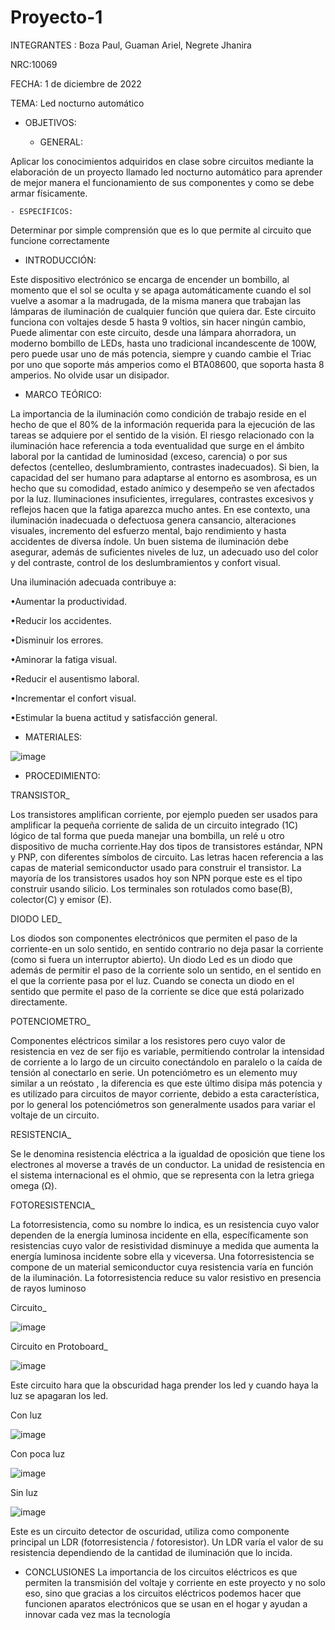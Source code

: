 # Proyecto-1
 INTEGRANTES : Boza Paul, Guaman Ariel, Negrete Jhanira

 NRC:10069

 FECHA: 1 de diciembre de 2022
 
 TEMA: Led nocturno automático
 
 - OBJETIVOS:

   -  GENERAL: 

Aplicar los conocimientos adquiridos en clase sobre circuitos mediante la elaboración de un proyecto llamado  led nocturno automático para aprender de mejor manera el funcionamiento de sus componentes y como se debe armar físicamente. 

    - ESPECÍFICOS: 

Determinar por simple comprensión que es lo que permite al circuito que funcione correctamente

- INTRODUCCIÓN:

Este dispositivo electrónico se encarga de encender un bombillo, al momento que el sol se oculta y se apaga automáticamente cuando el sol vuelve a asomar a la madrugada, de la misma manera que trabajan las lámparas de iluminación de cualquier función que quiera dar. Este circuito funciona con voltajes desde 5 hasta 9 voltios, sin hacer ningún cambio, Puede alimentar con este circuito, desde una lámpara ahorradora, un moderno bombillo de LEDs, hasta uno tradicional incandescente de 100W, pero puede usar uno de más potencia, siempre y cuando cambie el Triac por uno que soporte más amperios como el BTA08600, que soporta hasta 8 amperios. No olvide usar un disipador.

- MARCO TEÓRICO:

La importancia de la iluminación como condición de trabajo reside en el hecho de que el 80% de la información requerida para la ejecución de las tareas se adquiere por el sentido de la visión.
El  riesgo  relacionado  con  la iluminación  hace  referencia  a  toda  eventualidad  que surge en el ámbito laboral por la cantidad de luminosidad (exceso, carencia) o por sus  defectos  (centelleo,  deslumbramiento,  contrastes  inadecuados).  Si  bien,  la capacidad del ser humano para adaptarse al entorno es asombrosa, es un hecho que  su  comodidad,  estado anímico y  desempeño  se  ven  afectados  por  la  luz. 
Iluminaciones insuficientes, irregulares, contrastes excesivos y reflejos hacen que la fatiga  aparezca  mucho  antes.  En  ese  contexto,  una  iluminación  inadecuada  o defectuosa genera cansancio, alteraciones visuales, incremento del esfuerzo mental, bajo rendimiento y hasta accidentes de diversa índole.
Un buen sistema de iluminación debe asegurar, además de suficientes niveles de luz, un adecuado uso del color y del contraste, control de los deslumbramientos y confort visual.

Una iluminación adecuada contribuye a:

•Aumentar la productividad.

•Reducir los accidentes.

•Disminuir los errores.

•Aminorar la fatiga visual.

•Reducir el ausentismo laboral.

•Incrementar el confort visual.

•Estimular la buena actitud y satisfacción general.

- MATERIALES:

![image](https://user-images.githubusercontent.com/116833964/205121134-4b876c63-f018-4769-a7ec-387c71ee2205.png)

- PROCEDIMIENTO:

TRANSISTOR_

Los transistores amplifican corriente, por ejemplo pueden ser usados para amplificar la pequeña corriente de salida de un circuito integrado (1C) lógico de tal forma que pueda manejar una bombilla, un relé u otro dispositivo de mucha corriente.Hay dos tipos de transistores estándar, NPN y PNP, con diferentes símbolos de circuito. Las letras hacen referencia a las capas de material semiconductor usado para construir el transistor. La mayoría de los transistores usados hoy son NPN porque este es el tipo construir usando silicio. Los terminales son rotulados como base(B), colector(C) y emisor (E).

DIODO LED_

Los diodos son componentes electrónicos que permiten el paso de la corriente-en un solo sentido, en sentido contrario no deja pasar la corriente (como si fuera un 
interruptor abierto). Un diodo Led es un diodo que además de permitir el paso de la corriente solo un sentido, en el sentido en el que la corriente pasa por el luz. Cuando se conecta un diodo en el sentido que permite el paso de la corriente se dice que está polarizado directamente.

POTENCIOMETRO_

Componentes eléctricos similar a los resistores pero cuyo valor de resistencia en vez de ser fijo es variable, permitiendo controlar la intensidad de corriente a lo largo de un circuito conectándolo en paralelo o la caída de tensión al conectarlo en serie. Un potenciómetro es un elemento muy similar a un reóstato , la diferencia es que este último disipa más potencia y es utilizado para circuitos de mayor corriente, debido a esta característica, por lo general los potenciómetros son generalmente usados para variar el voltaje de un circuito.

RESISTENCIA_ 

Se le denomina resistencia eléctrica a la igualdad de oposición que tiene los electrones al moverse a través de un conductor. La unidad de resistencia en el sistema internacional es el ohmio, que se representa con la letra griega 
omega (Ω). 

FOTORESISTENCIA_

La fotorresistencia, como su nombre lo indica, es un resistencia cuyo valor dependen de la energía luminosa incidente en ella, específicamente son resistencias cuyo valor de resistividad disminuye a medida que aumenta la energía luminosa incidente sobre ella y viceversa. Una fotorresistencia se compone de un material semiconductor cuya resistencia varía en función de la iluminación. La fotorresistencia reduce su valor resistivo en presencia de rayos luminoso 

Circuito_

![image](https://user-images.githubusercontent.com/116833964/205116013-19d9da4f-d39d-439d-a2a1-3b5668b090bd.png)

Circuito en Protoboard_

![image](https://user-images.githubusercontent.com/116833964/205117497-bece8488-1857-45d6-936a-89be70a6b98c.png)

Este circuito hara que la obscuridad haga prender los led y cuando haya la luz se apagaran los led.

Con luz

![image](https://user-images.githubusercontent.com/116833964/205118504-a385f8d7-d27b-47e5-9de3-d488cd5f3d17.png)

Con poca luz

![image](https://user-images.githubusercontent.com/116833964/205118921-0a125998-7b71-489b-9534-b0eb458391df.png)

Sin luz

![image](https://user-images.githubusercontent.com/116833964/205119115-b396c37b-6a61-48bd-8458-aaffb71fbb93.png)

Este es un circuito detector de oscuridad, utiliza como componente principal un LDR (fotorresistencia / fotoresistor). Un LDR varía el valor de su resistencia dependiendo de la cantidad de iluminación que lo incida.

- CONCLUSIONES
La importancia de los circuitos eléctricos es que permiten la transmisión del voltaje y corriente en este proyecto y no solo eso, sino que gracias a los circuitos eléctricos podemos hacer que funcionen aparatos electrónicos que se usan en el hogar y ayudan a innovar cada vez mas la tecnología
